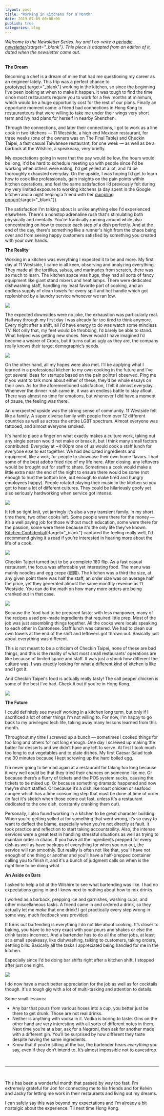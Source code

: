 ```yaml
---
layout: post
title: "Working in Kitchens for a Month"
date: 2019-07-09 00:00:00
publish: true
categories: blog
---
```


_Welcome to the Newsletter Series. Ivy and I co-write a [periodic newsletter](https://ivyandowen.substack.com/){:target="\_blank"}. This piece is adapted from an edition of it, dated when the newsletter came out._
<br/>
<br/>

**The Dream**

Becoming a chef is a dream of mine that had me questioning my career as an engineer lately. This trip was a perfect chance to [prototype](https://www.creativelive.com/class/designing-your-life-how-to-build-a-well-lived-joyful-life-bill-burnett-dave-evans/lessons/intro-to-prototyping){:target="\_blank"} working in the kitchen, so since the beginning I’ve been looking at when to make it happen. It was tough to find the time since most restaurants require you to work for a few months at minimum, which would be a huge opportunity cost for the rest of our plans. Finally an opportune moment came: a friend had connections in Hong Kong to restauranteurs that were willing to take me under their wings very short term and Ivy had plans for herself in nearby Shenzhen.

Through the connections, and later their connections, I got to work as a line cook in two kitchens — 11 Westside, a high end Mexican restaurant, for three weeks (one of the owners was on The Final Table) and Checkin Taipei, a fast casual Taiwanese restaurant, for one week — as well as be a barback at the Wilshire, a speakeasy, very briefly.

My expectations going in were that the pay would be low, the hours would be long, it'd be hard to schedule meeting up with people since I'd be working when others were eating, I'd get yelled at a lot, and I’d be thoroughly exhausted everyday. On the upside, I was hoping I’d get to learn how to cook like professionals, gain insights on the pain points within kitchen operations, and feel the same satisfaction I’d previously felt during my very limited exposure to working kitchens (a day spent in the Google kitchen and a night helping a friend with her [dumpling popup](https://www.facebook.com/getlowdumplings/){:target="\_blank"}).

The satisfaction I'm talking about is unlike anything else I'd experienced elsewhere. There's a nonstop adrenaline rush that's stimulating both physically and mentally. You're frantically running around while also concentrating on how to execute each step of a dish perfectly. And at the end of the day, there's something like a runner's high from the chaos being over and from seeing happy customers satisfied by something you created with your own hands.

**The Reality**

Working in a kitchen was everything I expected it to be and more. My first day at 11 Westside, I came in all keen, observing and analyzing everything. They made all the tortillas, salsas, and marinades from scratch, there was so much to learn. The kitchen space was huge, they had all sorts of fancy equipment like giant stand mixers and heat lamps. There were dedicated dishwashing staff, handling my least favorite part of cooking, and an endless supply of clean towels for every spill and hot handle which got replenished by a laundry service whenever we ran low.

<img src="https://substackcdn.com/image/fetch/w_1456,c_limit,f_webp,q_auto:good,fl_progressive:steep/https%3A%2F%2Fbucketeer-e05bbc84-baa3-437e-9518-adb32be77984.s3.amazonaws.com%2Fpublic%2Fimages%2Fe3b8d435-b450-4441-ba42-a9b29daa55a4_821x605.jpeg" />

The expected downsides were no joke, the exhaustion was particularly real. Halfway through my first day I was already far too tired to think anymore. Every night after a shift, all I'd have energy to do was watch some mindless TV. Not only that, my feet would be throbbing, I’d barely be able to stand. What helped was getting new shoes. Never would I have imagined I’d become a wearer of Crocs, but it turns out as ugly as they are, the company really knows their target demographic’s needs.

<img src="https://substackcdn.com/image/fetch/w_1456,c_limit,f_webp,q_auto:good,fl_progressive:steep/https%3A%2F%2Fbucketeer-e05bbc84-baa3-437e-9518-adb32be77984.s3.amazonaws.com%2Fpublic%2Fimages%2F038578c3-40b8-45ec-beda-c815b6276329_324x353.jpeg" />

On the other hand, all my hopes were also met. I’ll be applying what I learned in a professional kitchen to my own cooking in the future and I’ve got several ideas for startups based on the pain points I observed. Ping me if you want to talk more about either of these, they’d be whole essays on their own. As for the aforementioned satisfaction, I felt it almost everyday. Whenever the dinner rush came in, it was an endless battle to stay afloat. There was almost no time for emotions, but whenever I did have a moment of pause, the feeling was there.

An unexpected upside was the strong sense of community. 11 Westside felt like a family. A super diverse family with people from over 12 different countries as well as across the entire LGBT spectrum. Almost everyone was tattooed, and almost everyone smoked.

It's hard to place a finger on what exactly makes a culture work, taking out any single person would not make or break it, but I think many small factors contributed. Everyday at ~4:00pm one of us would cook a staff lunch for everyone else to eat together. We had dedicated ingredients and equipment, like a wok, for people to showcase their own home flavors. I had some of the best adobo fried rice of my life here. After closing, any leftovers would be brought out for staff to share. Sometimes a cook would make a little extra near the end of the night to ensure there would be some (not enough to hurt the bottom line, but enough to make tired and hungry employees happy). People rotated playing their music in the kitchen so you got to hear a lot of different cultures. They could be hilariously goofy yet also seriously hardworking when service got intense.

<img src="https://substackcdn.com/image/fetch/w_1456,c_limit,f_webp,q_auto:good,fl_progressive:steep/https%3A%2F%2Fbucketeer-e05bbc84-baa3-437e-9518-adb32be77984.s3.amazonaws.com%2Fpublic%2Fimages%2Fb7307d12-7667-4f5d-8b83-7632a9d1cb54_283x500.gif" />

It felt so tight knit, yet jarringly it’s also a very transient family. In my short time there, two other cooks left. Some people were there for the money — it’s a well paying job for those without much education, some were there for the passion, some were there because it's the only life they've known. [Kitchen Confidential](https://www.amazon.com/dp/B002UM5BXW/){:target="\_blank"} captured the feeling really well, I'd recommend giving it a read if you're interested in hearing more about the life of a cook.

<img src="https://substackcdn.com/image/fetch/w_1456,c_limit,f_webp,q_auto:good,fl_progressive:steep/https%3A%2F%2Fbucketeer-e05bbc84-baa3-437e-9518-adb32be77984.s3.amazonaws.com%2Fpublic%2Fimages%2Fe5f7db72-6110-4c30-b148-8c129baafc06_806x605.jpeg" />

Checkin Taipei turned out to be a complete 180 flip. As a fast casual restaurant, the focus was affordable yet interesting food. The menu was mainly noodles and egg crepe (蛋餅). The kitchen was a third the size, at any given point there was half the staff, an order size was on average half the price, yet they generated almost the same monthly revenue as 11 Westside. You can do the math on how many more orders are being cranked out in that case.

<img src="https://substackcdn.com/image/fetch/w_1456,c_limit,f_webp,q_auto:good,fl_progressive:steep/https%3A%2F%2Fbucketeer-e05bbc84-baa3-437e-9518-adb32be77984.s3.amazonaws.com%2Fpublic%2Fimages%2Fbb2a7637-b6e0-4200-9328-f77b69284194_806x605.jpeg" />

Because the food had to be prepared faster with less manpower, many of the recipes used pre-made ingredients that required little prep. Most of the job was just assembling things together. All the cooks were locals speaking to each other in Cantonese. Staff lunch was catered. We had to clean our own towels at the end of the shift and leftovers got thrown out. Basically just about everything was different.

This is not meant to be a criticism of Checkin Taipei, none of these are bad things, and this is the reality of what most small restaurants' operations are like because of limited space and staff. It was just a shock how different the culture was. I was exactly looking for what a different kind of kitchen is like and I got it.

And Checkin Taipei's food is actually really tasty! The salt pepper chicken is some of the best I've had. Check it out if you're in Hong Kong.

<img src="https://substackcdn.com/image/fetch/w_1456,c_limit,f_webp,q_auto:good,fl_progressive:steep/https%3A%2F%2Fbucketeer-e05bbc84-baa3-437e-9518-adb32be77984.s3.amazonaws.com%2Fpublic%2Fimages%2Fbe4754dd-6dea-4742-87c0-4897b5e52546_515x386.jpeg" />

**The Future**

I could definitely see myself working in a kitchen long term, but only if I sacrificed a lot of other things I'm not willing to. For now, I'm happy to go back to my privileged tech life, taking away many lessons learned from this month.

Throughout my time I screwed up a bunch — sometimes I cooked things for too long and others for not long enough. One day I screwed up making the batter for desserts and we didn’t have any left to serve. At first I took much too long to cut vegetables and to plate dishes. My first Caesar Salad took me 30 minutes because I kept screwing up the hard boiled egg.

I’m never going to be mad again at a restaurant for taking too long because it very well could be that they tried their chances on someone like me. Or because there’s a flurry of tickets and the POS system sucks, causing the tickets to be mixed up. Or because something dramatic happened and now they’re short staffed. Or because it’s a dish like roast chicken or seafood congee which has a time consuming step that must be done at time of order (in fact it's sketch when those come out fast, unless it's a restaurant dedicated to the one dish, constantly cranking them out).

Personally, I also found working in a kitchen to be great character building. When you’re getting yelled at for something that went wrong, it’s so easy to want to deflect the blame, especially when you're not directly at fault. It took practice and reflection to start taking accountability. Also, the intense services were a great test in handling stressful situations as well as trying to maintain order in chaos. If you have all the ingredients prepped for every dish as well as have backups of everything for when you run out, the service will run smoothly. But reality is often not like that, you'll have not enough of one thing or another and you'll have a half-prepped container calling you to finish it, and it's a bunch of judgment calls on when is the right time to be doing what.

**An Aside on Bars**

I asked to help a bit at the Wilshire to see what bartending was like. I had no expectations going in and I knew next to nothing about how to mix drinks.

I worked as a barback, prepping ice and garnishes, washing cups, and other miscellaneous tasks. A friend came in and ordered a drink, so they actually let me _make_ that one drink! I got practically every step wrong in some way, much feedback was provided.

It turns out bartending is everything I do not like about cooking. It’s closer to baking, you have to be very exact with your pours and shakes or else the drink tastes incorrect. And a bartender has to do all the other jobs, at least at a small speakeasy, like dishwashing, talking to customers, taking orders, settling bills. Basically all the tasks I appreciated being handled for me in the kitchen.

Especially since I'd be doing bar shifts right after a kitchen shift, I stopped after just one night.

<img src="https://substackcdn.com/image/fetch/w_1456,c_limit,f_webp,q_auto:good,fl_progressive:steep/https%3A%2F%2Fbucketeer-e05bbc84-baa3-437e-9518-adb32be77984.s3.amazonaws.com%2Fpublic%2Fimages%2F10dffd92-c750-4dd8-a7db-89377006d17d_807x605.jpeg" />

I do now have a much better appreciation for the job as well as for cocktails though. It's a tough gig with a lot of multi-tasking and attention to details.

Some small lessons:

- Any bar that pours from various hoses into a cup, you better just be there to get drunk. Those are not real drinks.
- Neither is anything with vodka in it. Vodka is boring to taste. Gins on the other hand are very interesting with all sorts of different notes in them. Next time you’re at a bar, ask for a Negroni, then ask for another made with a different gin. You’ll be surprised by how different they taste despite having the same ingredients.
- Know that if you’re sitting at the bar, the bartender hears _everything_ you say, even if they don’t intend to. It’s almost impossible not to eavesdrop.

<br/>

---

<br/>

This has been a wonderful month that passed by way too fast. I'm extremely grateful for Jon for connecting me to his friends and for Kelvin and Jacky for letting me work in their restaurants and living out my dreams.

I can safely say this was beyond my expectations and I'm already a bit nostalgic about the experience. Til next time Hong Kong.
